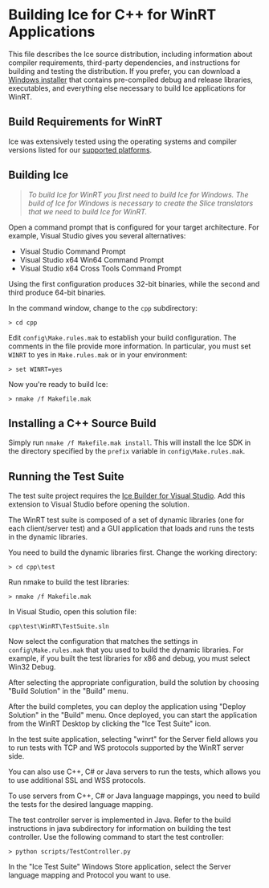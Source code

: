 # Building Ice for C++ for WinRT Applications

This file describes the Ice source distribution, including information about
compiler requirements, third-party dependencies, and instructions for building
and testing the distribution. If you prefer, you can download a [Windows installer][1]
that contains pre-compiled debug and release libraries, executables, and everything
else necessary to build Ice applications for WinRT.

## Build Requirements for WinRT

Ice was extensively tested using the operating systems and compiler versions listed
for our [supported platforms][2].

## Building Ice

> *To build Ice for WinRT you first need to build Ice for Windows. The build of Ice
for Windows is necessary to create the Slice translators that we need to build Ice
for WinRT.*

Open a command prompt that is configured for your target architecture. For example,
Visual Studio gives you several alternatives:

- Visual Studio Command Prompt
- Visual Studio x64 Win64 Command Prompt
- Visual Studio x64 Cross Tools Command Prompt

Using the first configuration produces 32-bit binaries, while the second and third
produce 64-bit binaries.

In the command window, change to the `cpp` subdirectory:

    > cd cpp

Edit `config\Make.rules.mak` to establish your build configuration. The comments
in the file provide more information. In particular, you must set `WINRT` to yes
in `Make.rules.mak` or in your environment:

    > set WINRT=yes

Now you're ready to build Ice:

    > nmake /f Makefile.mak

## Installing a C++ Source Build

Simply run `nmake /f Makefile.mak install`. This will install the Ice SDK in the
directory specified by the `prefix` variable in `config\Make.rules.mak`.

## Running the Test Suite

The test suite project requires the [Ice Builder for Visual Studio][8].
Add this extension to Visual Studio before opening the solution.

The WinRT test suite is composed of a set of dynamic libraries (one for each
client/server test) and a GUI application that loads and runs the tests in the
dynamic libraries.

You need to build the dynamic libraries first. Change the working directory:

    > cd cpp\test

Run nmake to build the test libraries:

    > nmake /f Makefile.mak

In Visual Studio, open this solution file:

    cpp\test\WinRT\TestSuite.sln

Now select the configuration that matches the settings in `config\Make.rules.mak`
that you used to build the dynamic libraries. For example, if you built the test
libraries for x86 and debug, you must select Win32 Debug.

After selecting the appropriate configuration, build the solution by choosing
"Build Solution" in the "Build" menu.

After the build completes, you can deploy the application using "Deploy Solution"
in the "Build" menu. Once deployed, you can start the application from the WinRT
Desktop by clicking the "Ice Test Suite" icon.

In the test suite application, selecting "winrt" for the Server field allows you
to run tests with TCP and WS protocols supported by the WinRT server side.

You can also use C++, C# or Java servers to run the tests, which allows you to use 
additional SSL and WSS protocols.

To use servers from C++, C# or Java language mappings, you need to build the tests
for the desired language mapping.

The test controller server is implemented in Java. Refer to the build instructions in
java subdirectory for information on building the test controller. Use the following
command to start the test controller:

    > python scripts/TestController.py

In the "Ice Test Suite" Windows Store application, select the Server language mapping
and Protocol you want to use.

[1]: https://doc.zeroc.com/display/Ice36/Using+the+Windows+Binary+Distribution
[2]: https://doc.zeroc.com/display/Ice36/Supported+Platforms+for+Ice+3.6.0
[3]: http://expat.sourceforge.net
[4]: http://bzip.org
[5]: http://www.oracle.com/us/products/database/berkeley-db/overview/index.htm
[6]: https://github.com/zeroc-ice/mcpp
[7]: https://zeroc.com/download.html
[8]: https://github.com/zeroc-ice/ice-builder-visualstudio

